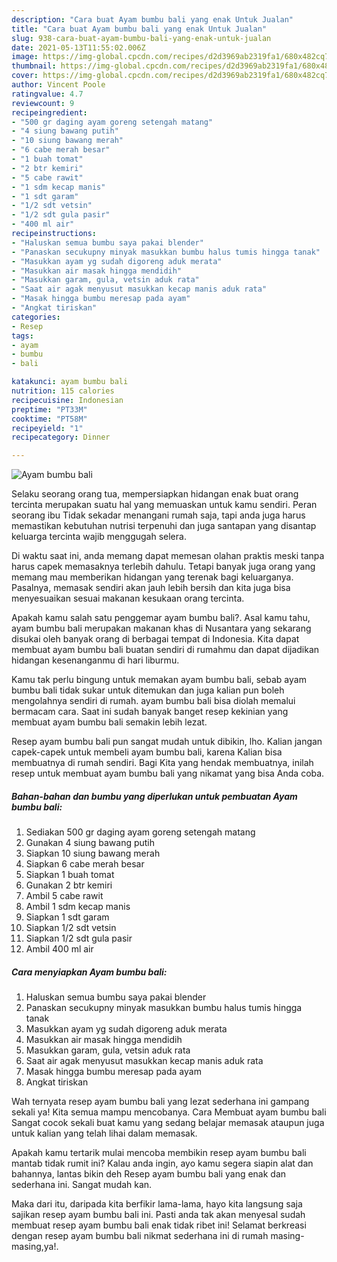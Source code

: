 ```yaml
---
description: "Cara buat Ayam bumbu bali yang enak Untuk Jualan"
title: "Cara buat Ayam bumbu bali yang enak Untuk Jualan"
slug: 938-cara-buat-ayam-bumbu-bali-yang-enak-untuk-jualan
date: 2021-05-13T11:55:02.006Z
image: https://img-global.cpcdn.com/recipes/d2d3969ab2319fa1/680x482cq70/ayam-bumbu-bali-foto-resep-utama.jpg
thumbnail: https://img-global.cpcdn.com/recipes/d2d3969ab2319fa1/680x482cq70/ayam-bumbu-bali-foto-resep-utama.jpg
cover: https://img-global.cpcdn.com/recipes/d2d3969ab2319fa1/680x482cq70/ayam-bumbu-bali-foto-resep-utama.jpg
author: Vincent Poole
ratingvalue: 4.7
reviewcount: 9
recipeingredient:
- "500 gr daging ayam goreng setengah matang"
- "4 siung bawang putih"
- "10 siung bawang merah"
- "6 cabe merah besar"
- "1 buah tomat"
- "2 btr kemiri"
- "5 cabe rawit"
- "1 sdm kecap manis"
- "1 sdt garam"
- "1/2 sdt vetsin"
- "1/2 sdt gula pasir"
- "400 ml air"
recipeinstructions:
- "Haluskan semua bumbu saya pakai blender"
- "Panaskan secukupny minyak masukkan bumbu halus tumis hingga tanak"
- "Masukkan ayam yg sudah digoreng aduk merata"
- "Masukkan air masak hingga mendidih"
- "Masukkan garam, gula, vetsin aduk rata"
- "Saat air agak menyusut masukkan kecap manis aduk rata"
- "Masak hingga bumbu meresap pada ayam"
- "Angkat tiriskan"
categories:
- Resep
tags:
- ayam
- bumbu
- bali

katakunci: ayam bumbu bali 
nutrition: 115 calories
recipecuisine: Indonesian
preptime: "PT33M"
cooktime: "PT58M"
recipeyield: "1"
recipecategory: Dinner

---
```



![Ayam bumbu bali](https://img-global.cpcdn.com/recipes/d2d3969ab2319fa1/680x482cq70/ayam-bumbu-bali-foto-resep-utama.jpg)

Selaku seorang orang tua, mempersiapkan hidangan enak buat orang tercinta merupakan suatu hal yang memuaskan untuk kamu sendiri. Peran seorang ibu Tidak sekadar menangani rumah saja, tapi anda juga harus memastikan kebutuhan nutrisi terpenuhi dan juga santapan yang disantap keluarga tercinta wajib menggugah selera.

Di waktu  saat ini, anda memang dapat memesan olahan praktis meski tanpa harus capek memasaknya terlebih dahulu. Tetapi banyak juga orang yang memang mau memberikan hidangan yang terenak bagi keluarganya. Pasalnya, memasak sendiri akan jauh lebih bersih dan kita juga bisa menyesuaikan sesuai makanan kesukaan orang tercinta. 



Apakah kamu salah satu penggemar ayam bumbu bali?. Asal kamu tahu, ayam bumbu bali merupakan makanan khas di Nusantara yang sekarang disukai oleh banyak orang di berbagai tempat di Indonesia. Kita dapat membuat ayam bumbu bali buatan sendiri di rumahmu dan dapat dijadikan hidangan kesenanganmu di hari liburmu.

Kamu tak perlu bingung untuk memakan ayam bumbu bali, sebab ayam bumbu bali tidak sukar untuk ditemukan dan juga kalian pun boleh mengolahnya sendiri di rumah. ayam bumbu bali bisa diolah memalui bermacam cara. Saat ini sudah banyak banget resep kekinian yang membuat ayam bumbu bali semakin lebih lezat.

Resep ayam bumbu bali pun sangat mudah untuk dibikin, lho. Kalian jangan capek-capek untuk membeli ayam bumbu bali, karena Kalian bisa membuatnya di rumah sendiri. Bagi Kita yang hendak membuatnya, inilah resep untuk membuat ayam bumbu bali yang nikamat yang bisa Anda coba.

<!--inarticleads1-->

##### Bahan-bahan dan bumbu yang diperlukan untuk pembuatan Ayam bumbu bali:

1. Sediakan 500 gr daging ayam goreng setengah matang
1. Gunakan 4 siung bawang putih
1. Siapkan 10 siung bawang merah
1. Siapkan 6 cabe merah besar
1. Siapkan 1 buah tomat
1. Gunakan 2 btr kemiri
1. Ambil 5 cabe rawit
1. Ambil 1 sdm kecap manis
1. Siapkan 1 sdt garam
1. Siapkan 1/2 sdt vetsin
1. Siapkan 1/2 sdt gula pasir
1. Ambil 400 ml air




<!--inarticleads2-->

##### Cara menyiapkan Ayam bumbu bali:

1. Haluskan semua bumbu saya pakai blender
1. Panaskan secukupny minyak masukkan bumbu halus tumis hingga tanak
1. Masukkan ayam yg sudah digoreng aduk merata
1. Masukkan air masak hingga mendidih
1. Masukkan garam, gula, vetsin aduk rata
1. Saat air agak menyusut masukkan kecap manis aduk rata
1. Masak hingga bumbu meresap pada ayam
1. Angkat tiriskan




Wah ternyata resep ayam bumbu bali yang lezat sederhana ini gampang sekali ya! Kita semua mampu mencobanya. Cara Membuat ayam bumbu bali Sangat cocok sekali buat kamu yang sedang belajar memasak ataupun juga untuk kalian yang telah lihai dalam memasak.

Apakah kamu tertarik mulai mencoba membikin resep ayam bumbu bali mantab tidak rumit ini? Kalau anda ingin, ayo kamu segera siapin alat dan bahannya, lantas bikin deh Resep ayam bumbu bali yang enak dan sederhana ini. Sangat mudah kan. 

Maka dari itu, daripada kita berfikir lama-lama, hayo kita langsung saja sajikan resep ayam bumbu bali ini. Pasti anda tak akan menyesal sudah membuat resep ayam bumbu bali enak tidak ribet ini! Selamat berkreasi dengan resep ayam bumbu bali nikmat sederhana ini di rumah masing-masing,ya!.

